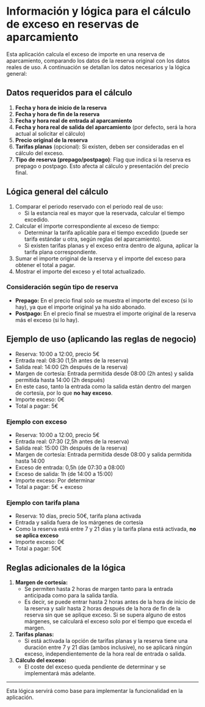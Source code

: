 # Información y lógica para el cálculo de exceso en reservas de aparcamiento

Esta aplicación calcula el exceso de importe en una reserva de aparcamiento, comparando los datos de la reserva original con los datos reales de uso. A continuación se detallan los datos necesarios y la lógica general:

## Datos requeridos para el cálculo

1. **Fecha y hora de inicio de la reserva**
2. **Fecha y hora de fin de la reserva**
3. **Fecha y hora real de entrada al aparcamiento**
4. **Fecha y hora real de salida del aparcamiento** (por defecto, será la hora actual al solicitar el cálculo)
5. **Precio original de la reserva**
6. **Tarifas planas** (opcional): Si existen, deben ser consideradas en el cálculo del exceso.
7. **Tipo de reserva (prepago/postpago)**: Flag que indica si la reserva es prepago o postpago. Esto afecta al cálculo y presentación del precio final.

## Lógica general del cálculo

1. Comparar el periodo reservado con el periodo real de uso:
   - Si la estancia real es mayor que la reservada, calcular el tiempo excedido.
2. Calcular el importe correspondiente al exceso de tiempo:
   - Determinar la tarifa aplicable para el tiempo excedido (puede ser tarifa estándar u otra, según reglas del aparcamiento).
   - Si existen tarifas planas y el exceso entra dentro de alguna, aplicar la tarifa plana correspondiente.
3. Sumar el importe original de la reserva y el importe del exceso para obtener el total a pagar.
4. Mostrar el importe del exceso y el total actualizado.

### Consideración según tipo de reserva

- **Prepago:** En el precio final solo se muestra el importe del exceso (si lo hay), ya que el importe original ya ha sido abonado.
- **Postpago:** En el precio final se muestra el importe original de la reserva más el exceso (si lo hay).

## Ejemplo de uso (aplicando las reglas de negocio)

- Reserva: 10:00 a 12:00, precio 5€
- Entrada real: 08:30 (1,5h antes de la reserva)
- Salida real: 14:00 (2h después de la reserva)
- Margen de cortesía: Entrada permitida desde 08:00 (2h antes) y salida permitida hasta 14:00 (2h después)
- En este caso, tanto la entrada como la salida están dentro del margen de cortesía, por lo que **no hay exceso**.
- Importe exceso: 0€
- Total a pagar: 5€

### Ejemplo con exceso

- Reserva: 10:00 a 12:00, precio 5€
- Entrada real: 07:30 (2,5h antes de la reserva)
- Salida real: 15:00 (3h después de la reserva)
- Margen de cortesía: Entrada permitida desde 08:00 y salida permitida hasta 14:00
- Exceso de entrada: 0,5h (de 07:30 a 08:00)
- Exceso de salida: 1h (de 14:00 a 15:00)
- Importe exceso: Por determinar
- Total a pagar: 5€ + exceso

### Ejemplo con tarifa plana

- Reserva: 10 días, precio 50€, tarifa plana activada
- Entrada y salida fuera de los márgenes de cortesía
- Como la reserva está entre 7 y 21 días y la tarifa plana está activada, **no se aplica exceso**
- Importe exceso: 0€
- Total a pagar: 50€

## Reglas adicionales de la lógica

1. **Margen de cortesía:**
   - Se permiten hasta 2 horas de margen tanto para la entrada anticipada como para la salida tardía.
   - Es decir, se puede entrar hasta 2 horas antes de la hora de inicio de la reserva y salir hasta 2 horas después de la hora de fin de la reserva sin que se aplique exceso. Si se supera alguno de estos márgenes, se calculará el exceso solo por el tiempo que exceda el margen.
2. **Tarifas planas:**
   - Si está activada la opción de tarifas planas y la reserva tiene una duración entre 7 y 21 días (ambos inclusive), no se aplicará ningún exceso, independientemente de la hora real de entrada o salida.
3. **Cálculo del exceso:**
   - El coste del exceso queda pendiente de determinar y se implementará más adelante.

---

Esta lógica servirá como base para implementar la funcionalidad en la aplicación.